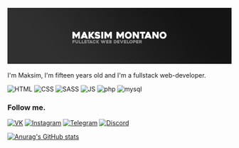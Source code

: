 [![Header](https://github.com/maksim-montano/maksim-montano/blob/main/assets/test.jpg)](https://www.instagram.com/kobozev._maksim/)

I'm Maksim, I'm fifteen years old and I'm a fullstack web-developer.

![HTML](https://img.shields.io/badge/-html-121212?style=for-the-badge&logo=HTML5)
![CSS](https://img.shields.io/badge/-css-121212?style=for-the-badge&logo=css3)
![SASS](https://img.shields.io/badge/-SASS-121212?style=for-the-badge&logo=sass)
![JS](https://img.shields.io/badge/-javascript-121212?style=for-the-badge&logo=javascript)
![php](https://img.shields.io/badge/-php-121212?style=for-the-badge&logo=php)
![mysql](https://img.shields.io/badge/-sql-121212?style=for-the-badge&logo=mysql)

<!-- ![VK](https://img.shields.io/badge/VKONTAKTE-597da3?style=for-the-badge&logo=vk)
![instagram](https://img.shields.io/badge/Instagram-833AB4?style=for-the-badge&logo=instagram&logoColor=white) -->

### Follow me.

[![VK](https://img.shields.io/badge/-VK-121212?style=for-the-badge&logo=vk)](https://vk.com/shewonderful)
[![Instagram](https://img.shields.io/badge/-Instagram-121212?style=for-the-badge&logo=Instagram)](https://www.instagram.com/kobozev._maksim/)
[![Telegram](https://img.shields.io/badge/-Telegram-121212?style=for-the-badge&logo=telegram)](https://t.me/nontano_dev)
[![Discord](https://img.shields.io/badge/-Discord-121212?style=for-the-badge&logo=discord)](https://discord.gg/gGtDwUpa)


[![Anurag's GitHub stats](https://github-readme-stats.vercel.app/api?username=maksim-montano&count_private=true&show_icons=true&theme=tokyonight)](https://github.com/anuraghazra/github-readme-stats)